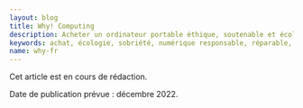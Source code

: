 ```yaml
---
layout: blog
title: Why! Computing
description: Acheter un ordinateur portable éthique, soutenable et écologique
keywords: achat, écologie, sobriété, numérique responsable, réparable, laptop, social
name: why-fr
---
```


Cet article est en cours de rédaction.

Date de publication prévue : décembre 2022.
